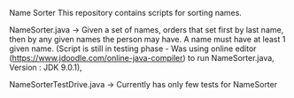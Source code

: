 Name Sorter
This repository contains scripts for sorting names.

NameSorter.java -> Given a set of names, orders that set first by last name, then by any given names the person may have. A
name must have at least 1 given name. (Script is still in testing phase - Was using online editor (https://www.jdoodle.com/online-java-compiler) to run NameSorter.java, Version : JDK 9.0.1), 

NameSorterTestDrive.java -> Currently has only few tests for NameSorter
